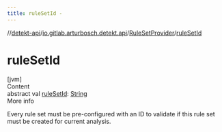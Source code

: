 ```yaml
---
title: ruleSetId -
---
```

//[detekt-api](../../index.md)/[io.gitlab.arturbosch.detekt.api](../index.md)/[RuleSetProvider](index.md)/[ruleSetId](rule-set-id.md)



# ruleSetId  
[jvm]  
Content  
abstract val [ruleSetId](rule-set-id.md): [String](https://kotlinlang.org/api/latest/jvm/stdlib/kotlin/-string/index.html)  
More info  


Every rule set must be pre-configured with an ID to validate if this rule set must be created for current analysis.

  



